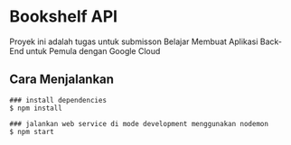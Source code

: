 # Bookshelf API
Proyek ini adalah tugas untuk submisson Belajar Membuat Aplikasi Back-End untuk Pemula dengan Google Cloud


## Cara Menjalankan
```
### install dependencies
$ npm install

### jalankan web service di mode development menggunakan nodemon
$ npm start
```
